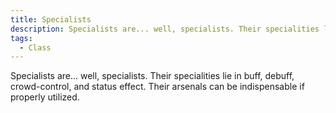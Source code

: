 ```yaml
---
title: Specialists
description: Specialists are... well, specialists. Their specialities lie in buff, debuff, crowd-control, and status effect. Their arsenals can be indispensable if properly utilized.
tags:
  - Class
---
```

Specialists are... well, specialists. Their specialities lie in buff, debuff, crowd-control, and status effect. Their arsenals can be indispensable if properly utilized.
